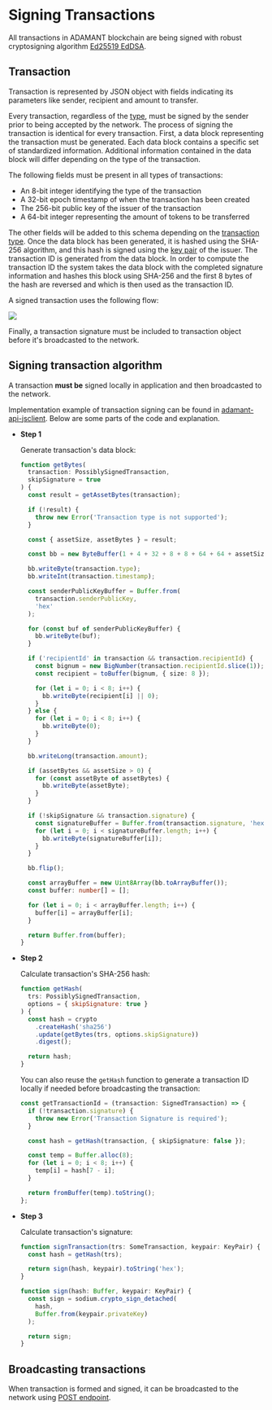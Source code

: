# Signing Transactions

All transactions in ADAMANT blockchain are being signed with robust cryptosigning algorithm [Ed25519 EdDSA](https://tools.ietf.org/html/rfc8032).

## Transaction

Transaction is represented by JSON object with fields indicating its parameters like sender, recipient and amount to transfer.

Every transaction, regardless of the [type](/api/transaction-types.md), must be signed by the sender prior to being accepted by the network. The process of signing the transaction is identical for every transaction. First, a data block representing the transaction must be generated. Each data block contains a specific set of standardized information. Additional information contained in the data block will differ depending on the type of the transaction.

The following fields must be present in all types of transactions:

- An 8-bit integer identifying the type of the transaction
- A 32-bit epoch timestamp of when the transaction has been created
- The 256-bit public key of the issuer of the transaction
- A 64-bit integer representing the amount of tokens to be transferred

The other fields will be added to this schema depending on the [transaction type](/api/transaction-types.md). Once the data block has been generated, it is hashed using the SHA-256 algorithm, and this hash is signed using the [key pair](/essentials/generating-account.md) of the issuer. The transaction ID is generated from the data block. In order to compute the transaction ID the system takes the data block with the completed signature information and hashes this block using SHA-256 and the first 8 bytes of the hash are reversed and which is then used as the transaction ID.

A signed transaction uses the following flow:

<img src="/images/sign.png"/>

Finally, a transaction signature must be included to transaction object before it's broadcasted to the network.

## Signing transaction algorithm

A transaction **must be** signed locally in application and then broadcasted to the network.

Implementation example of transaction signing can be found in [adamant-api-jsclient](https://github.com/Adamant-im/adamant-api-jsclient/blob/master/src/helpers/transactions/hash.ts). Below are some parts of the code and explanation.

- **Step 1**

  Generate transaction's data block:

  ```ts
  function getBytes(
    transaction: PossiblySignedTransaction,
    skipSignature = true
  ) {
    const result = getAssetBytes(transaction);

    if (!result) {
      throw new Error('Transaction type is not supported');
    }

    const { assetSize, assetBytes } = result;

    const bb = new ByteBuffer(1 + 4 + 32 + 8 + 8 + 64 + 64 + assetSize, true);

    bb.writeByte(transaction.type);
    bb.writeInt(transaction.timestamp);

    const senderPublicKeyBuffer = Buffer.from(
      transaction.senderPublicKey,
      'hex'
    );

    for (const buf of senderPublicKeyBuffer) {
      bb.writeByte(buf);
    }

    if ('recipientId' in transaction && transaction.recipientId) {
      const bignum = new BigNumber(transaction.recipientId.slice(1));
      const recipient = toBuffer(bignum, { size: 8 });

      for (let i = 0; i < 8; i++) {
        bb.writeByte(recipient[i] || 0);
      }
    } else {
      for (let i = 0; i < 8; i++) {
        bb.writeByte(0);
      }
    }

    bb.writeLong(transaction.amount);

    if (assetBytes && assetSize > 0) {
      for (const assetByte of assetBytes) {
        bb.writeByte(assetByte);
      }
    }

    if (!skipSignature && transaction.signature) {
      const signatureBuffer = Buffer.from(transaction.signature, 'hex');
      for (let i = 0; i < signatureBuffer.length; i++) {
        bb.writeByte(signatureBuffer[i]);
      }
    }

    bb.flip();

    const arrayBuffer = new Uint8Array(bb.toArrayBuffer());
    const buffer: number[] = [];

    for (let i = 0; i < arrayBuffer.length; i++) {
      buffer[i] = arrayBuffer[i];
    }

    return Buffer.from(buffer);
  }
  ```

- **Step 2**

  Calculate transaction's SHA-256 hash:

  ```js
  function getHash(
    trs: PossiblySignedTransaction,
    options = { skipSignature: true }
  ) {
    const hash = crypto
      .createHash('sha256')
      .update(getBytes(trs, options.skipSignature))
      .digest();

    return hash;
  }
  ```

  You can also reuse the `getHash` function to generate a transaction ID locally if needed before broadcasting the transaction:

  ```ts
  const getTransactionId = (transaction: SignedTransaction) => {
    if (!transaction.signature) {
      throw new Error('Transaction Signature is required');
    }

    const hash = getHash(transaction, { skipSignature: false });

    const temp = Buffer.alloc(8);
    for (let i = 0; i < 8; i++) {
      temp[i] = hash[7 - i];
    }

    return fromBuffer(temp).toString();
  };
  ```

- **Step 3**

  Calculate transaction's signature:

  ```ts
  function signTransaction(trs: SomeTransaction, keypair: KeyPair) {
    const hash = getHash(trs);

    return sign(hash, keypair).toString('hex');
  }

  function sign(hash: Buffer, keypair: KeyPair) {
    const sign = sodium.crypto_sign_detached(
      hash,
      Buffer.from(keypair.privateKey)
    );

    return sign;
  }
  ```

## Broadcasting transactions

When transaction is formed and signed, it can be broadcasted to the network using [POST endpoint](/api-endpoints/transactions.md#register-transaction).

